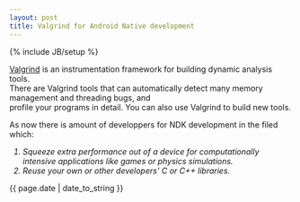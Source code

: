 ```yaml
---
layout: post 
title: Valgrind for Android Native development
---
```

{% include JB/setup %}

[Valgrind](http://valgrind.org/) is an instrumentation framework for building dynamic analysis tools.  
There are Valgrind tools that can automatically detect many memory management and threading bugs, and  
profile your programs in detail. You can also use Valgrind to build new tools.

As now there is amount of developpers for NDK development in the filed which:  
<i>  
1. Squeeze extra performance out of a device for computationally intensive applications like games or physics simulations.   
2. Reuse your own or other developers' C or C++ libraries.  
</i> 





<p>{{ page.date | date_to_string }}</p>